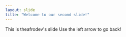 ```yaml
---
layout: slide
title: "Welcome to our second slide!"
---
```

This is theafrodev's slide
Use the left arrow to go back!
